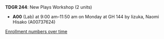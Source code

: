 **TDGR 244**: New Plays Workshop (2 units)

- **A00** (Lab) at 9:00 am–11:50 am on Monday at GH 144 by Iizuka, Naomi Hisako (A00737624)

[Enrollment numbers over time](./TDGR244.tsv)
